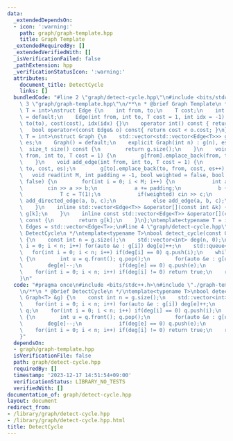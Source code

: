 ```yaml
---
data:
  _extendedDependsOn:
  - icon: ':warning:'
    path: graph/graph-template.hpp
    title: Graph Template
  _extendedRequiredBy: []
  _extendedVerifiedWith: []
  _isVerificationFailed: false
  _pathExtension: hpp
  _verificationStatusIcon: ':warning:'
  attributes:
    document_title: DetectCycle
    links: []
  bundledCode: "#line 2 \"graph/detect-cycle.hpp\"\n#include <bits/stdc++.h>\n#line\
    \ 3 \"graph/graph-template.hpp\"\n/**\n * @brief Graph Template\n */\ntemplate<typename\
    \ T = int>\nstruct Edge {\n    int from, to;\n    T cost;\n    int idx;\n    Edge()\
    \ = default;\n    Edge(int from, int to, T cost = 1, int idx = -1) : from(from),\
    \ to(to), cost(cost), idx(idx) {}\n    operator int() const { return to; }\n \
    \   bool operator<(const Edge& o) const{ return cost < o.cost; }\n};\ntemplate<typename\
    \ T = int>\nstruct Graph {\n    std::vector<std::vector<Edge<T>>> g;\n    int\
    \ es;\n    Graph() = default;\n    explicit Graph(int n) : g(n), es(0) {}\n  \
    \  size_t size() const {\n        return g.size();\n    }\n    void add_directed_edge(int\
    \ from, int to, T cost = 1) {\n        g[from].emplace_back(from, to, cost, es++);\n\
    \    }\n    void add_edge(int from, int to, T cost = 1) {\n        g[from].emplace_back(from,\
    \ to, cost, es);\n        g[to].emplace_back(to, from, cost, es++);\n    }\n \
    \   void read(int M, int padding = -1, bool weighted = false, bool directed =\
    \ false) {\n        for(int i = 0; i < M; i++) {\n            int a, b;\n    \
    \        cin >> a >> b;\n            a += padding;\n            b += padding;\n\
    \            T c = T(1);\n            if(weighted) cin >> c;\n            if(directed)\
    \ add_directed_edge(a, b, c);\n            else add_edge(a, b, c);\n        }\n\
    \    }\n    inline std::vector<Edge<T>> &operator[](const int &k) {\n        return\
    \ g[k];\n    }\n    inline const std::vector<Edge<T>> &operator[](const int &k)\
    \ const {\n        return g[k];\n    }\n};\ntemplate<typename T = int>\nusing\
    \ Edges = std::vector<Edge<T>>;\n#line 4 \"graph/detect-cycle.hpp\"\n/**\n * @brief\
    \ DetectCycle\n */\ntemplate<typename T>\nbool detect_cycle(const Graph<T> &g)\
    \ {\n    const int n = g.size();\n    std::vector<int> deg(n, 0);\n    for(int\
    \ i = 0; i < n; i++) for(auto &e : g[i]) deg[e]++;\n    std::queue<int> q;\n \
    \   for(int i = 0; i < n; i++) if(deg[i] == 0) q.push(i);\n    while(!q.empty())\
    \ {\n        int u = q.front(); q.pop();\n        for(auto &e : g[u]) {\n    \
    \        deg[e]--;\n            if(deg[e] == 0) q.push(e);\n        }\n    }\n\
    \    for(int i = 0; i < n; i++) if(deg[i] != 0) return true;\n    return false;\n\
    }\n"
  code: "#pragma once\n#include <bits/stdc++.h>\n#include \"./graph-template.hpp\"\
    \n/**\n * @brief DetectCycle\n */\ntemplate<typename T>\nbool detect_cycle(const\
    \ Graph<T> &g) {\n    const int n = g.size();\n    std::vector<int> deg(n, 0);\n\
    \    for(int i = 0; i < n; i++) for(auto &e : g[i]) deg[e]++;\n    std::queue<int>\
    \ q;\n    for(int i = 0; i < n; i++) if(deg[i] == 0) q.push(i);\n    while(!q.empty())\
    \ {\n        int u = q.front(); q.pop();\n        for(auto &e : g[u]) {\n    \
    \        deg[e]--;\n            if(deg[e] == 0) q.push(e);\n        }\n    }\n\
    \    for(int i = 0; i < n; i++) if(deg[i] != 0) return true;\n    return false;\n\
    }"
  dependsOn:
  - graph/graph-template.hpp
  isVerificationFile: false
  path: graph/detect-cycle.hpp
  requiredBy: []
  timestamp: '2023-12-17 14:51:54+09:00'
  verificationStatus: LIBRARY_NO_TESTS
  verifiedWith: []
documentation_of: graph/detect-cycle.hpp
layout: document
redirect_from:
- /library/graph/detect-cycle.hpp
- /library/graph/detect-cycle.hpp.html
title: DetectCycle
---
```

